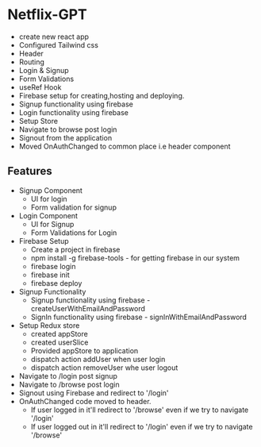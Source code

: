 # Netflix-GPT
- create new react app
- Configured Tailwind css
- Header
- Routing
- Login & Signup
- Form Validations
- useRef Hook
- Firebase setup for creating,hosting and deploying.
- Signup functionality using firebase
- Login functionality using firebase
- Setup Store 
- Navigate to browse post login
- Signout from the application
- Moved OnAuthChanged to common place i.e header component

## Features
- Signup Component
  - UI for login
  - Form validation for signup
- Login Component
  - UI for Signup
  - Form Validations for Login
- Firebase Setup
  - Create a project in firebase
  - npm install -g firebase-tools - for getting firebase in our system
  - firebase login
  - firebase init
  - firebase deploy
- Signup Functionality
  - Signup functionality using firebase - createUserWithEmailAndPassword
  - SignIn functionality using firebase - signInWithEmailAndPassword
- Setup Redux store
  - created appStore
  - created userSlice
  - Provided appStore to application
  - dispatch action addUser when user login
  - dispatch action removeUser whe user logout
- Navigate to /login post signup
- Navigate to /browse post login
- Signout using Firebase and redirect to '/login'
- OnAuthChanged code moved to header.
  - If user logged in it'll redirect to '/browse' even if we try to navigate '/login'
  - If user logged out in it'll redirect to '/login' even if we try to navigate '/browse'